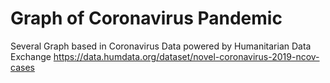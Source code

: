 # Graph of Coronavirus Pandemic

Several Graph based in Coronavirus Data powered by Humanitarian Data Exchange
 https://data.humdata.org/dataset/novel-coronavirus-2019-ncov-cases
